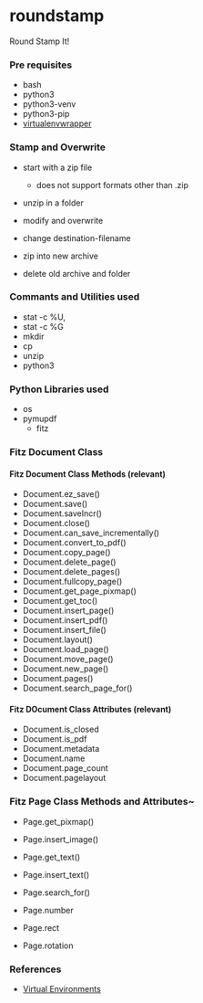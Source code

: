 # roundstamp
Round Stamp It!

### Pre requisites
- bash
- python3
- python3-venv
- python3-pip
- [virtualenvwrapper](https://pypi.org/project/virtualenvwrapper/)


### Stamp and Overwrite
- start with a zip file
    - does not support formats other than .zip

- unzip in a folder
- modify and overwrite
- change destination-filename
- zip into new archive
- delete old archive and folder

### Commants and Utilities used
- stat -c %U,
- stat -c %G
- mkdir
- cp
- unzip
- python3

### Python Libraries used
- os
- pymupdf
    - fitz

### Fitz Document Class

#### Fitz Document Class Methods (relevant)
- Document.ez_save()
- Document.save()
- Document.saveIncr()
- Document.close()
- Document.can_save_incrementally()
- Document.convert_to_pdf()
- Document.copy_page()
- Document.delete_page()
- Document.delete_pages()
- Document.fullcopy_page()
- Document.get_page_pixmap()
- Document.get_toc()
- Document.insert_page()
- Document.insert_pdf()
- Document.insert_file()
- Document.layout()
- Document.load_page()
- Document.move_page()
- Document.new_page()
- Document.pages()
- Document.search_page_for()

#### Fitz DOcument Class Attributes (relevant)
- Document.is_closed
- Document.is_pdf
- Document.metadata
- Document.name
- Document.page_count
- Document.pagelayout


### Fitz Page Class Methods and Attributes~

- Page.get_pixmap()
- Page.insert_image()
- Page.get_text()
- Page.insert_text()
- Page.search_for()


- Page.number
- Page.rect
- Page.rotation



### References
- [Virtual Environments](https://ioflood.com/blog/python-activate-venv/)